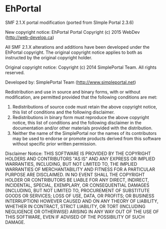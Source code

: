 # EhPortal
SMF 2.1.X portal modification (ported from SImple Portal 2.3.6) 

New copyright notice:
EhPortal Portal
Copyright (c) 2015 WebDev (http://web-develop.ca)

All SMF 2.1.X alterations and additions have been developed under the EhPortal copyright.
The original copyright notice applies to both as instructed by the original copyright holder.

Original copyright notice:
Copyright (c) 2014 SimplePortal Team. All rights reserved.

Developed by: SimplePortal Team (http://www.simpleportal.net)

Redistribution and use in source and binary forms, with or without modification, are permitted provided that the following conditions are met:
1. Redistributions of source code must retain the above copyright notice, this list of conditions and the following disclaimer.
2. Redistributions in binary form must reproduce the above copyright notice, this list of conditions and the following disclaimer in the documentation and/or other materials provided with the distribution.
3. Neither the name of the SimplePortal nor the names of its contributors may be used to endorse or promote products derived from this software without specific prior written permission.

Disclaimer Notice:
THIS SOFTWARE IS PROVIDED BY THE COPYRIGHT HOLDERS AND CONTRIBUTORS "AS IS" AND ANY EXPRESS OR IMPLIED WARRANTIES, INCLUDING, BUT NOT LIMITED TO, THE IMPLIED WARRANTIES OF MERCHANTABILITY AND FITNESS FOR A PARTICULAR PURPOSE ARE DISCLAIMED.
IN NO EVENT SHALL THE COPYRIGHT HOLDER OR CONTRIBUTORS BE LIABLE FOR ANY DIRECT, INDIRECT, INCIDENTAL, SPECIAL, EXEMPLARY, OR CONSEQUENTIAL DAMAGES (INCLUDING, BUT NOT LIMITED TO, PROCUREMENT OF SUBSTITUTE GOODS OR SERVICES; LOSS OF USE, DATA, OR PROFITS; OR BUSINESS INTERRUPTION)
HOWEVER CAUSED AND ON ANY THEORY OF LIABILITY, WHETHER IN CONTRACT, STRICT LIABILITY, OR TORT (INCLUDING NEGLIGENCE OR OTHERWISE) ARISING IN ANY WAY OUT OF THE USE OF THIS SOFTWARE, EVEN IF ADVISED OF THE POSSIBILITY OF SUCH DAMAGE.
